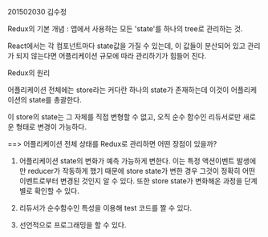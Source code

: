 201502030 김수정

Redux의 기본 개념 : 앱에서 사용하는 모든 'state'를 하나의 tree로 관리하는 것.

React에서는 각 컴포넌트마다 state값을 가질 수 있는데,
이 값들이 분산되어 있고 관리가 되지 않는다면 어플리케이션 규모에 따라 관리하기가 힘들어 진다.

Redux의 원리

어플리케이션 전체에는 store라는 커다란 하나의 state가 존재하는데 이것이 어플리케이션의 state를 총괄한다.

이 store의 state는 그 자체를 직접 변형할 수 없고, 오직 순수 함수인 리듀서로만 새로운 형태로 변경이 가능하다.

==> 어플리케이션 전체 상태를 Redux로 관리하면 어떤 장점이 있을까?

1. 어플리케이션 state의 변화가 예측 가능하게 변한다.
이는 특정 액션이벤트 발생에만 reducer가 작동하게 했기 때문에 store state가 변한 경우 그것이 정확히 어떤 이벤트로부터 변경된 것인지 알 수 있다.
또한 store state가 변화해온 과정을 단계별로 확인할 수 있다.

2. 리듀서가 순수함수인 특성을 이용해 test 코드를 짤 수 있다.

3. 선언적으로 프로그래밍을 할 수 있다.
